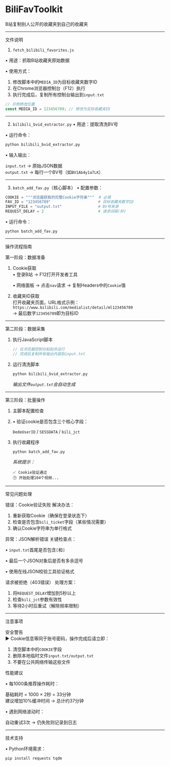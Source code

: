 # BiliFavToolkit
B站复制别人公开的收藏夹到自己的收藏夹


---

文件说明


1. `fetch_bilibili_favorites.js`

• 用途：抓取B站收藏夹原始数据  

• 使用方式：

  1. 修改脚本中的`MEDIA_ID`为目标收藏夹数字ID
  2. 在Chrome浏览器控制台（F12）执行
  3. 执行完成后，复制所有控制台输出到`input.txt`

```javascript
// 示例修改位置
const MEDIA_ID = 123456789; // 修改为实际收藏夹ID
```

---

2. `bilibili_bvid_extractor.py`
• 用途：提取清洗BV号  

• 运行命令：

  ```bash
  python bilibili_bvid_extractor.py
  ```
• 输入输出：  

  `input.txt` → 原始JSON数据  
  `output.txt` → 每行一个BV号（如`BV1Ab4y1a7LK`）

---

3. `batch_add_fav.py`（核心脚本）
• 配置参数：

  ```python
  COOKIE = """浏览器获取的完整Cookie字符串"""  # 必填
  FAV_ID = "123456789"                     # 目标收藏夹数字ID
  INPUT_FILE = "output.txt"                # BV号来源
  REQUEST_DELAY = 2                        # 请求间隔(秒)
  ```

• 运行命令：

  ```bash
  python batch_add_fav.py
  ```

---

操作流程指南

第一阶段：数据准备
1. Cookie获取  
   • 登录B站 → F12打开开发者工具  

   • 网络面板 → 点击`nav`请求 → 复制Headers中的`Cookie`值


2. 收藏夹ID获取  
   打开收藏夹页面，URL格式示例：  
   `https://www.bilibili.com/medialist/detail/ml123456789`  
   → 最后数字`123456789`即为目标ID

---

第二阶段：数据采集
1. 执行JavaScript脚本  
   ```javascript
   // 在浏览器控制台粘贴并运行
   // 完成后复制所有输出内容到input.txt
   ```

2. 运行清洗脚本  
   ```bash
   python bilibili_bvid_extractor.py
   ```
   *输出文件`output.txt`会自动生成*

---

第三阶段：批量操作
1. 主脚本配置检查
2. 
   • 验证cookie是否包含三个核心字段：  

     `DedeUserID` / `SESSDATA` / `bili_jct`

3. 执行收藏程序
   ```bash
   python batch_add_fav.py
   ```
   *系统提示：*
   ```
   ✅ Cookie验证通过
   🕒 开始处理104个视频...
   ```

---

常见问题处理

错误：Cookie验证失败
解决办法：  

1. 重新获取Cookie（确保在登录状态下）  
2. 检查是否包含`bili_ticket`字段（某些情况需要）  
3. 确认Cookie字符串为单行格式  

异常：JSON解析错误
关键检查点：  

• `input.txt`首尾是否包含`[`和`]`  

• 最后一个JSON对象后是否有多余逗号  

• 使用在线JSON校验工具验证格式  


请求被拒绝（403错误）
处理方案：  
1. 将`REQUEST_DELAY`增加到5秒以上  
2. 检查`bili_jct`参数有效性  
3. 等待2小时后重试（解除频率限制）

---

注意事项

安全警告  
▶ Cookie信息等同于账号密码，操作完成后请立即：  
1. 清空脚本中的`COOKIE`字段  
2. 删除本地临时文件`input.txt/output.txt`  
3. 不要在公共网络传输这些文件  

性能建议

• 每1000条推荐操作耗时：  

  基础耗时 = 1000 × 2秒 = 33分钟  
  建议增加10%缓冲时间 → 总计约37分钟  
  
• 遇到网络波动时：  

  自动重试3次 → 仍失败则记录到日志  

---

技术支持

• Python环境需求：  

  ```bash
  pip install requests tqdm
  ```

